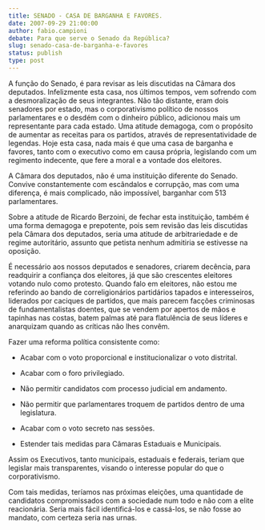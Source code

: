 ```yaml
---
title: SENADO - CASA DE BARGANHA E FAVORES.
date: 2007-09-29 21:00:00
author: fabio.campioni
debate: Para que serve o Senado da República?
slug: senado-casa-de-barganha-e-favores
status: publish 
type: post
---
```


A função do Senado, é para revisar as leis discutidas na Câmara dos deputados. Infelizmente esta casa, nos últimos tempos, vem sofrendo com a desmoralização de seus integrantes. Não tão distante, eram dois senadores por estado, mas o corporativismo político de nossos parlamentares e o desdém com o dinheiro público, adicionou mais um representante para cada estado. Uma atitude demagoga, com o propósito de aumentar as receitas para os partidos, através de representatividade de legendas. Hoje esta casa, nada mais é que uma casa de barganha e favores, tanto com o executivo como em causa própria, legislando com um regimento indecente, que fere a moral e a vontade dos eleitores.   

A Câmara dos deputados, não é uma instituição diferente do Senado. Convive constantemente com escândalos e corrupção, mas com uma diferença, é mais complicado, não impossível, barganhar com 513 parlamentares.  

Sobre a atitude de Ricardo Berzoini, de fechar esta instituição, também é uma forma demagoga e prepotente, pois sem revisão das leis discutidas pela Câmara dos deputados, seria uma atitude de arbitrariedade e de regime autoritário, assunto que petista nenhum admitiria se estivesse na oposição.  

É necessário aos nossos deputados e senadores, criarem decência, para readquirir a confiança dos eleitores, já que são crescentes eleitores votando nulo como protesto. Quando falo em eleitores, não estou me referindo ao bando de correligionários partidários tapados e interesseiros, liderados por caciques de partidos, que mais parecem facções criminosas de fundamentalistas doentes, que se vendem por apertos de mãos e tapinhas nas costas, batem palmas até para flatulência de seus líderes e anarquizam quando as críticas não lhes convêm.   

Fazer uma reforma política consistente como:   

- Acabar com o voto proporcional e institucionalizar o voto distrital.  

- Acabar com o foro privilegiado.  

- Não permitir candidatos com processo judicial em andamento.  

- Não permitir que parlamentares troquem de partidos dentro de uma legislatura.  

- Acabar com o voto secreto nas sessões.  

- Estender tais medidas para Câmaras Estaduais e Municipais.  

Assim os Executivos, tanto municipais, estaduais e federais, teriam que legislar mais transparentes, visando o interesse popular do que o corporativismo.  

Com tais medidas, teríamos nas próximas eleições, uma quantidade de candidatos compromissados com a sociedade num todo e não com a elite reacionária. Seria mais fácil identificá-los e cassá-los, se não fosse ao mandato, com certeza seria nas urnas.
